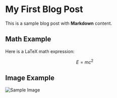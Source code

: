 # My First Blog Post

This is a sample blog post with **Markdown** content.

## Math Example

Here is a LaTeX math expression:

$$
E = mc^2
$$

## Image Example

![Sample Image](https://via.placeholder.com/150)